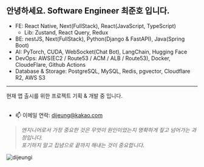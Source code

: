 <h2 align="left">안녕하세요. Software Engineer 최준호 입니다.</h2>  

- FE: React Native, Next(FullStack), React(JavaScript, TypeScript)<br />
  - Lib: Zustand, React Query, Redux
- BE: nestJS, Next(FullStack), Python(Django & FastAPI), Java(Spring Boot)<br/>
- AI: PyTorch, CUDA, WebSocket(Chat Bot), LangChain, Hugging Face
- DevOps: AWS(EC2 / Route53 / ACM / ALB / Route53), Docker, CloudeFlare, Github Actions
- Database & Storage: PostgreSQL, MySQL, Redis, pgvector, Cloudflare R2, AWS S3

<hr />
현재 앱 출시를 위한 프로젝트 기획 & 개발 중 입니다.
<br />
<br />
 
- 📫 이메일 연락: dijeung@kakao.com

> *엔지니어로서 가장 중요한 것은 무엇이 원인이었는지 명확하게 짚고 넘어가는 과정입니다.*<br/>
> *포기하지 말고 집념으로 끝까지 해내는 것이 중요합니다.*

<p align="left">
  <img src="https://komarev.com/ghpvc/?username=dijeungi&label=Profile%20views&color=0e75b6&style=flat" alt="dijeungi" />
</p>
